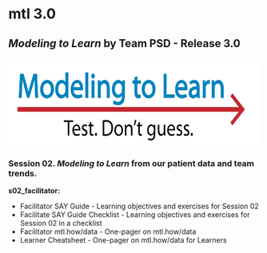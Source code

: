 # mtl 3.0

## *Modeling to Learn* by Team PSD - Release 3.0

<img src = "https://github.com/lzim/teampsd/blob/master/resources/logos/mtl_testdontguess_sm.png"
     height = "175" width = "650">

### Session 02. *Modeling to Learn* from our **patient data** and **team trends.**

**s02_facilitator:**

- Facilitator SAY Guide - Learning objectives and exercises for Session 02
- Facilitate SAY Guide Checklist - Learning objectives and exercises for Session 02 in a checklist
- Facilitator mtl.how/data - One-pager on mtl.how/data
- Learner Cheatsheet - One-pager on mtl.how/data for Learners
